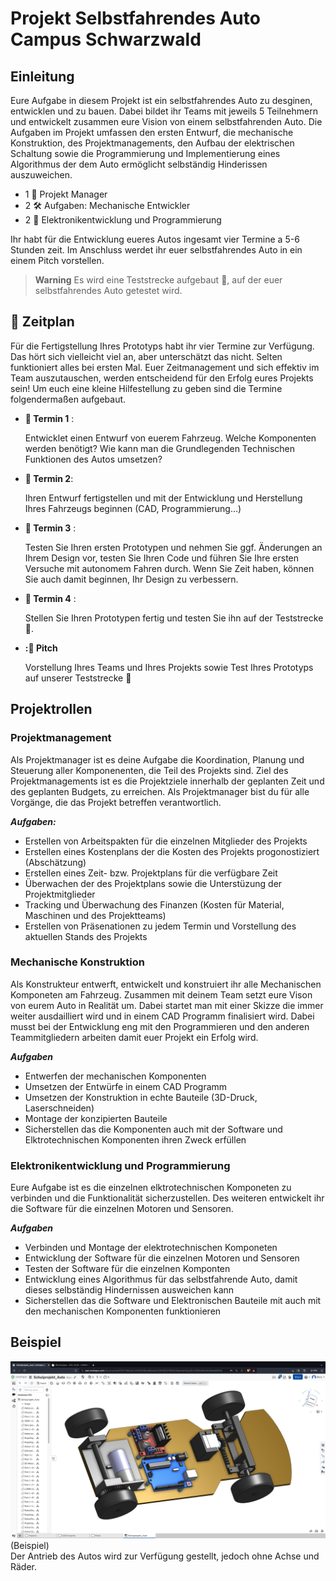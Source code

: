 # Projekt Selbstfahrendes Auto Campus Schwarzwald

## Einleitung

Eure Aufgabe in diesem Projekt ist ein selbstfahrendes Auto zu desginen, entwicklen und zu bauen. Dabei bildet ihr Teams mit jeweils 5 Teilnehmern und entwickelt zusammen eure Vision von einem selbstfahrenden Auto. Die Aufgaben im Projekt umfassen den ersten Entwurf, die mechanische Konstruktion, des Projektmanagements, den Aufbau der elektrischen Schaltung sowie die Programmierung und Implementierung eines Algorithmus der dem Auto ermöglicht selbständig Hinderissen auszuweichen.

- 1 :briefcase: Projekt Manager
- 2 :hammer_and_wrench: Aufgaben: Mechanische Entwickler
- 2 :electric_plug:  Elektronikentwicklung und Programmierung

Ihr habt für die Entwicklung eueres Autos ingesamt vier Termine a 5-6 Stunden zeit. Im Anschluss werdet ihr euer selbstfahrendes Auto in ein einem Pitch vorstellen. 

> **Warning**
> Es wird eine Teststrecke aufgebaut :construction:, auf der euer selbstfahrendes Auto getestet wird. 

## :date: Zeitplan

Für die Fertigstellung Ihres Prototyps habt ihr vier Termine zur Verfügung. Das hört sich vielleicht viel an, aber unterschätzt das nicht. Selten funktioniert alles bei ersten Mal. Euer Zeitmanagement und sich effektiv im Team auszutauschen, werden entscheidend für den Erfolg eures Projekts sein! Um euch eine kleine Hilfestellung zu geben sind die Termine folgendermaßen aufgebaut.

- **:date: Termin 1** : 

    Entwicklet einen Entwurf von euerem Fahrzeug. Welche Komponenten werden benötigt? Wie kann man die Grundlegenden Technischen Funktionen des Autos umsetzen?
- **:date: Termin 2**:

    Ihren Entwurf fertigstellen und mit der Entwicklung und Herstellung Ihres Fahrzeugs beginnen (CAD, Programmierung...)

- **:date: Termin 3** :

    Testen Sie Ihren ersten Prototypen und nehmen Sie ggf. Änderungen an Ihrem Design vor, testen Sie Ihren Code und führen Sie Ihre ersten Versuche mit autonomem Fahren durch. Wenn Sie Zeit haben, können Sie auch damit beginnen, Ihr Design zu verbessern.

- **:date: Termin 4** : 

    Stellen Sie Ihren Prototypen fertig und testen Sie ihn auf der Teststrecke :construction:.

- **::microphone: Pitch**

    Vorstellung Ihres Teams und Ihres Projekts sowie Test Ihres Prototyps auf unserer Teststrecke :construction:

## Projektrollen
### Projektmanagement
Als Projektmanager ist es deine Aufgabe die Koordination, Planung und Steuerung aller Komponenenten, die Teil des Projekts sind. Ziel des Projektmanagements ist es die Projektziele innerhalb der geplanten Zeit und des geplanten Budgets, zu erreichen. Als Projektmanager bist du für alle Vorgänge, die das Projekt betreffen verantwortlich.

***Aufgaben:***
- Erstellen von Arbeitspakten für die einzelnen Mitglieder des Projekts
- Erstellen eines Kostenplans der die Kosten des Projekts progonostiziert (Abschätzung)
- Erstellen eines Zeit- bzw. Projektplans für die verfügbare Zeit
- Überwachen der des Projektplans sowie die Unterstüzung der Projektmitglieder
- Tracking und Überwachung des Finanzen (Kosten für Material, Maschinen und des Projektteams)
- Erstellen von Präsenationen zu jedem Termin und Vorstellung des aktuellen Stands des Projekts

### Mechanische Konstruktion
Als Konstrukteur entwerft, entwickelt und konstruiert ihr alle Mechanischen Komponeten am Fahrzeug. Zusammen mit deinem Team setzt eure Vison von eurem Auto in Realität um. Dabei startet man mit einer Skizze die immer weiter ausdailliert wird und in einem CAD Programm finalisiert wird. Dabei musst bei der Entwicklung eng mit den Programmieren und den anderen Teammitgliedern arbeiten damit euer Projekt ein Erfolg wird.

***Aufgaben***
- Entwerfen der mechanischen Komponenten
- Umsetzen der Entwürfe in einem CAD Programm
- Umsetzen der Konstruktion in echte Bauteile (3D-Druck, Laserschneiden)
- Montage der konzipierten Bauteile
- Sicherstellen das die Komponenten auch mit der Software und Elktrotechnischen Komponenten ihren Zweck erfüllen

### Elektronikentwicklung und Programmierung
Eure Aufgabe ist es die einzelnen elktrotechnischen Komponeten zu verbinden und die Funktionalität sicherzustellen. Des weiteren entwickelt ihr die Software für die einzelnen Motoren und Sensoren.

***Aufgaben***
- Verbinden und Montage der elektrotechnischen Komponeten
- Entwicklung der Software für die einzelnen Motoren und Sensoren
- Testen der Software für die einzelnen Komponten
- Entwicklung eines Algorithmus für das selbstfahrende Auto, damit dieses selbständig Hindernissen ausweichen kann
- Sicherstellen das die Software und Elektronischen Bauteile mit auch mit den mechanischen Komponenten funktionieren

## Beispiel
![](/Bilder/Auto_Schulprojekt.png)
(Beispiel) <br>
Der Antrieb des Autos wird zur Verfügung gestellt, jedoch ohne Achse und Räder.



